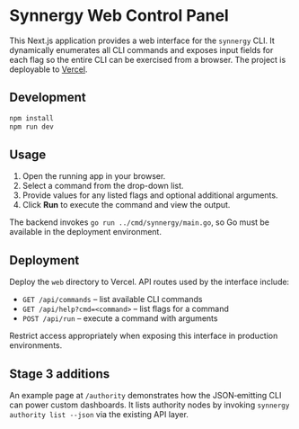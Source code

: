 # Synnergy Web Control Panel

This Next.js application provides a web interface for the `synnergy` CLI. It dynamically enumerates all CLI commands and exposes input fields for each flag so the entire CLI can be exercised from a browser. The project is deployable to [Vercel](https://vercel.com/).

## Development

```bash
npm install
npm run dev
```

## Usage

1. Open the running app in your browser.
2. Select a command from the drop-down list.
3. Provide values for any listed flags and optional additional arguments.
4. Click **Run** to execute the command and view the output.

The backend invokes `go run ../cmd/synnergy/main.go`, so Go must be available in the deployment environment.

## Deployment

Deploy the `web` directory to Vercel. API routes used by the interface include:

- `GET /api/commands` – list available CLI commands
- `GET /api/help?cmd=<command>` – list flags for a command
- `POST /api/run` – execute a command with arguments

Restrict access appropriately when exposing this interface in production environments.

## Stage 3 additions

An example page at `/authority` demonstrates how the JSON‑emitting CLI can power
custom dashboards. It lists authority nodes by invoking `synnergy authority list
--json` via the existing API layer.

